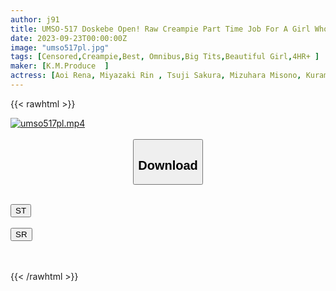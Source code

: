 ```yaml
---
author: j91
title: UMSO-517 Doskebe Open! Raw Creampie Part Time Job For A Girl Who Loves Sex
date: 2023-09-23T00:00:00Z
image: "umso517pl.jpg"
tags: [Censored,Creampie,Best, Omnibus,Big Tits,Beautiful Girl,4HR+	]
maker: [K.M.Produce  ]
actress: [Aoi Rena, Miyazaki Rin , Tsuji Sakura, Mizuhara Misono, Kuramoto Sumire, Matsukawa Chinami]
---
```



{{< rawhtml >}}

<div class="video" data-videoid="MeyXOpyOKBSm8QR">
    <a href="javascript:;">
        <img src="https://my.j91.asia/posts/umso517pl/umso517pl.jpg" width="WIDTH" height="HEIGHT" alt="umso517pl.mp4" loading="lazy">
    </a>
</div>

<script type="text/javascript" src="https://j91.asia/asset/on-demand-st.js"></script>

<br>
  <link rel="stylesheet" href="https://j91.asia/asset/bs5.css">
  
  <center>
  <button class="btn btn-primary" type="button" data-bs-toggle="collapse" data-bs-target=".multi-collapse" aria-expanded="false" aria-controls="multiCollapseExample1 multiCollapseExample2"><h2>Download</h2></button></center>
</p>
<div class="row">
  <div class="col">
    <div class="collapse multi-collapse" id="multiCollapseExample1">
      <div class="card card-body">
	      	      <br>
<div class="buttons">  
<a href="https://streamtape.to/v/MeyXOpyOKBSm8QR"><button class="btn-hover color-3"><i class="fa fa-download"></i> ST</button></a></div>
    </div>
  </div>
</div>
  <div class="col">
    <div class="collapse multi-collapse" id="multiCollapseExample2">
      <div class="card card-body">
	      <br>
<div class="buttons">
    <a href="https://streamruby.com/36l5la4trgze"><button class="btn-hover color-9"><i class="fa fa-download"></i> SR</button></a></div>
<br><br>
      </div>
    </div>
  </div>
</div>

{{< /rawhtml >}}